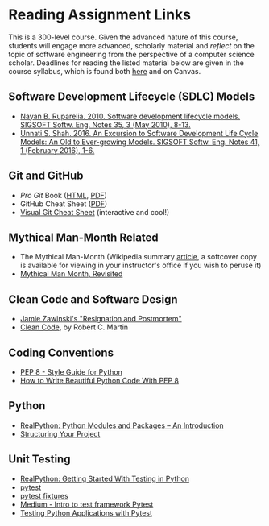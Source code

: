 # Reading Assignment Links

This is a 300-level course.  Given the advanced nature of this course, students will engage more advanced, scholarly material and *reflect* on the topic of software engineering from the perspective of a computer science scholar.  Deadlines for reading the listed material below are given in the course syllabus, which is found both [here](../syllabus/softeng-syl-F21.pdf) and on Canvas.

## Software Development Lifecycle (SDLC) Models

* [Nayan B. Ruparelia. 2010. Software development lifecycle models. SIGSOFT Softw. Eng. Notes 35, 3 (May 2010), 8-13.](p8-ruparelia.pdf)
* [Unnati S. Shah. 2016. An Excursion to Software Development Life Cycle Models: An Old to Ever-growing Models. SIGSOFT Softw. Eng. Notes 41, 1 (February 2016), 1-6.](p36a-shah.pdf)

## Git and GitHub

* _Pro Git_ Book ([HTML](https://git-scm.com/book/en/v2), [PDF](https://github.com/progit/progit2/releases/download/2.1.161/progit.pdf))
* GitHub Cheat Sheet ([PDF](https://github.github.com/training-kit/downloads/github-git-cheat-sheet.pdf))
* [Visual Git Cheat Sheet](http://ndpsoftware.com/git-cheatsheet.html) (interactive and cool!)

## Mythical Man-Month Related

* The Mythical Man-Month (Wikipedia summary [article](https://en.wikipedia.org/wiki/The_Mythical_Man-Month), a softcover copy is available for viewing in your instructor's office if you wish to peruse it)
* [Mythical Man Month, Revisited](http://www.continuousagile.com/unblock/scaling_mythical.html)

## Clean Code and Software Design

* [Jamie Zawinski's "Resignation and Postmortem"](jwz-nomo.pdf)
* [Clean Code](https://www.amazon.com/Clean-Code-Handbook-Software-Craftsmanship/dp/0132350882), by Robert C. Martin

## Coding Conventions

* [PEP 8 - Style Guide for Python](https://www.python.org/dev/peps/pep-0008/)
* [How to Write Beautiful Python Code With PEP 8](https://realpython.com/python-pep8/)

## Python

* [RealPython: Python Modules and Packages – An Introduction](https://realpython.com/python-modules-packages/#python-packages)
* [Structuring Your Project](https://docs.python-guide.org/writing/structure/)

## Unit Testing

* [RealPython: Getting Started With Testing in Python](https://realpython.com/python-testing/)
* [pytest](https://docs.pytest.org/en/latest/)
* [pytest fixtures](https://docs.pytest.org/en/latest/fixture.html)
* [Medium - Intro to test framework Pytest](https://medium.com/testcult/intro-to-test-framework-pytest-5b1ce4d011ae)
* [Testing Python Applications with Pytest](https://semaphoreci.com/community/tutorials/testing-python-applications-with-pytest)
